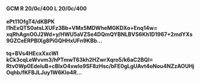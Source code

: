 #### GCM R 20/0c/400 L 20/0c/400
**ePt11OfgT4/dKBPK**<br/>**l1hExQTS0atsLXUFz3Bb+VMx5MDWheMGKDXo+Enq14w=**<br/>**xqRhAgnO0J2Wd+y/HWU5aVZSe4DQmQYBNLBVS6Kh1D1967+2mdYXs9GZCeERPBIXg8PiGQHHxUFn9KBb...**<br/><br/>
**tq+BVs4HEcxXxcWI**<br/>**kCk3cqLeWvvm3/hPTmwT63kh2HZwrXqro5/k6aC2BQI=**<br/>**Rtv0Wp0EdeluB+cBlxO4xwIo9SF8zHsc/bFE0gLgUAvt4oNou4NZzAOUHjOqhb/fKFBJLJuy1W6Klo4R...**